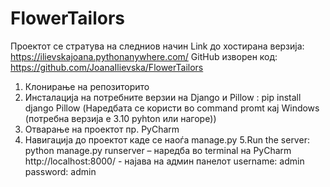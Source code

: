 # FlowerTailors
Проектот се стратува на следниов начин
Link до хостирана верзија: https://ilievskajoana.pythonanywhere.com/
GitHub изворен код:  https://github.com/JoanaIlievska/FlowerTailors
1. Клонирање на репозиторито
2. Инсталација на потребните верзии на Django и Pillow :
pip install django Pillow (Наредбата се користи во command promt кај Windows (потребна верзија е 3.10 pyhton или нагоре)) 
3. Отварање на проектот  пр.  PyCharm
4. Навигација до проектот каде се наоѓа manage.py 
5.Run the server:
python manage.py runserver – наредба во terminal на PyCharm
 http://localhost:8000/ - најава на админ панелот username: admin  password: admin 


